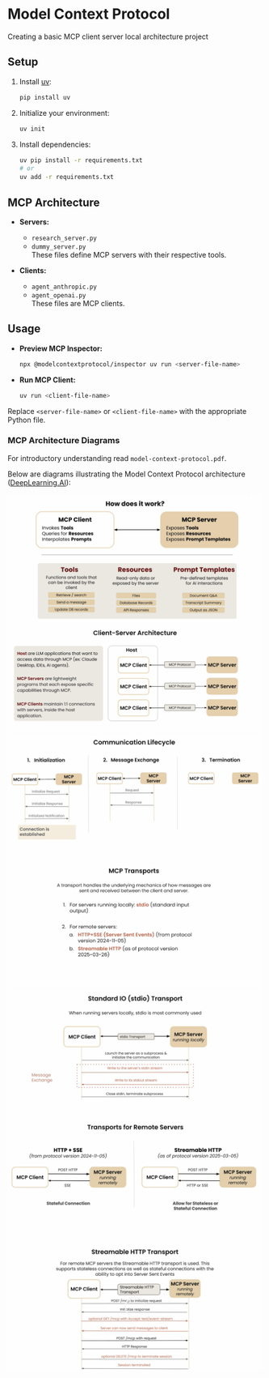 # Model Context Protocol

Creating a basic MCP client server local architecture project

## Setup

1. Install [uv](https://github.com/astral-sh/uv):

   ```bash
   pip install uv
   ```

2. Initialize your environment:

   ```bash
   uv init
   ```

3. Install dependencies:

   ```bash
   uv pip install -r requirements.txt
   # or
   uv add -r requirements.txt
   ```

## MCP Architecture

- **Servers:**

  - `research_server.py`
  - `dummy_server.py`  
    These files define MCP servers with their respective tools.

- **Clients:**
  - `agent_anthropic.py`
  - `agent_openai.py`  
    These files are MCP clients.

## Usage

- **Preview MCP Inspector:**

  ```bash
  npx @modelcontextprotocol/inspector uv run <server-file-name>
  ```

- **Run MCP Client:**

  ```bash
  uv run <client-file-name>
  ```

Replace `<server-file-name>` or `<client-file-name>` with the appropriate Python file.

### MCP Architecture Diagrams

For introductory understanding read `model-context-protocol.pdf`.

Below are diagrams illustrating the Model Context Protocol architecture ([DeepLearning.AI](https://learn.deeplearning.ai/courses/mcp-build-rich-context-ai-apps-with-anthropic/lesson/fkbhh/introduction)):

![MCP Diagram 1](images/mcp1.png)
![MCP Diagram 2](images/mcp2.png)
![MCP Diagram 3](images/mcp3.png)
![MCP Diagram 4](images/mcp4.png)
![MCP Diagram 5](images/mcp5.png)
![MCP Diagram 6](images/mcp6.png)
![MCP Diagram 7](images/mcp7.png)
